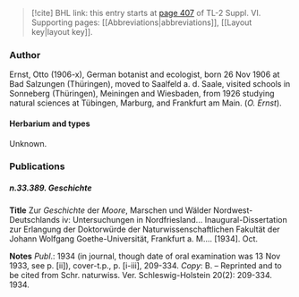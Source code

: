 > [!cite] BHL link: this entry starts at [page 407](https://www.biodiversitylibrary.org/item/103835#page/417/mode/1up) of TL-2 Suppl. VI.
> Supporting pages: [[Abbreviations|abbreviations]], [[Layout key|layout key]].

### Author

Ernst, Otto (1906-x), German botanist and ecologist, born 26 Nov 1906 at Bad Salzungen (Thüringen), moved to Saalfeld a. d. Saale, visited schools in Sonneberg (Thüringen), Meiningen and Wiesbaden, from 1926 studying natural sciences at Tübingen, Marburg, and Frankfurt am Main. (*O. Ernst*).

#### Herbarium and types

Unknown.

### Publications

##### n.33.389. Geschichte

**Title**
Zur *Geschichte* der *Moore*, Marschen und Wälder Nordwest-Deutschlands iv: Untersuchungen in Nordfriesland... Inaugural-Dissertation zur Erlangung der Doktorwürde der Naturwissenschaftlichen Fakultät der Johann Wolfgang Goethe-Universität, Frankfurt a. M.... \[1934\]. Oct.

**Notes**
*Publ*.: 1934 (in journal, though date of oral examination was 13 Nov 1933, see p. \[ii\]), cover-t.p., p. \[i-iii\], 209-334. *Copy*: B. – Reprinted and to be cited from Schr. naturwiss. Ver. Schleswig-Holstein 20(2): 209-334. 1934.

